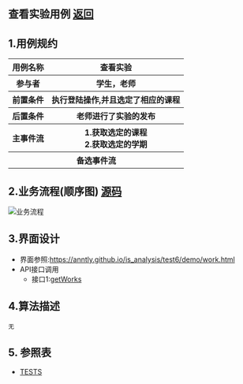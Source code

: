 ## 查看实验用例 [返回](../README.MD)

## 1.用例规约

<table>
      <tr>
			   <th>用例名称</th>
			   <th>查看实验</th>
      </tr>
      <tr>
			   <th>参与者</th>
			   <th>学生，老师</th>
      </tr>
      <tr>
			   <th>前置条件</th>
			   <th>执行登陆操作,并且选定了相应的课程</th>
      </tr>
      <tr>
			   <th>后置条件</th>
			   <th>老师进行了实验的发布</th>
      </tr>
      <tr>
			   <th >主事件流</th>
         <th>1.获取选定的课程<br/>
              2.获取选定的学期
         </th>
      </tr>
      <tr>
			   <th colspan="2">备选事件流</th>
      </tr>
</table>

## 2.业务流程(顺序图) [源码](../查看实验顺序图.puml)

![业务流程](../查看实验顺序图.png "查看实验")

## 3.界面设计
* 界面参照:https://anntly.github.io/is_analysis/test6/demo/work.html
* API接口调用
  * 接口1:[getWorks](../接口/getWorks.md)

## 4.算法描述
    无

## 5. 参照表
* [TESTS](../数据库设计.md/#TESTS)
